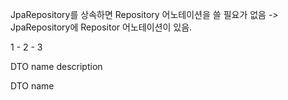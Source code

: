 JpaRepository를 상속하면 Repository 어노테이션을 쓸 필요가 없음 -> JpaRepository에 Repositor 어노테이션이 있음.



1 - 2 - 3

DTO
name
description

DTO
name